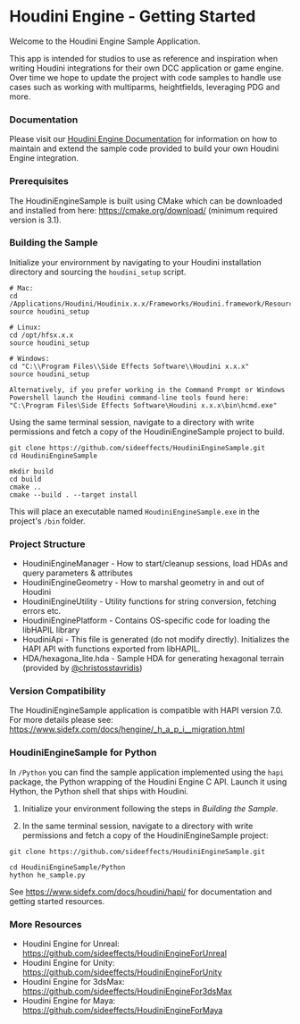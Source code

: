 # Houdini Engine - Getting Started

Welcome to the Houdini Engine Sample Application.

This app is intended for studios to use as reference and inspiration when writing Houdini integrations for their own DCC application or game engine. Over time we hope to update the project with code samples to handle use cases such as working with multiparms, heightfields, leveraging PDG and more.

### Documentation

Please visit our [Houdini Engine Documentation](https://www.sidefx.com/docs/hengine/index.html) for information on how to maintain and extend the sample code provided to build your own Houdini Engine integration.

### Prerequisites

The HoudiniEngineSample is built using CMake which can be downloaded and installed from here: https://cmake.org/download/ (minimum required version is 3.1).

### Building the Sample

Initialize your envirornment by navigating to your Houdini installation directory and sourcing the `houdini_setup` script.

```
# Mac:
cd /Applications/Houdini/Houdinix.x.x/Frameworks/Houdini.framework/Resources
source houdini_setup

# Linux:
cd /opt/hfsx.x.x
source houdini_setup

# Windows:
cd "C:\\Program Files\\Side Effects Software\\Houdini x.x.x"
source houdini_setup

Alternatively, if you prefer working in the Command Prompt or Windows Powershell launch the Houdini command-line tools found here:
"C:\Program Files\Side Effects Software\Houdini x.x.x\bin\hcmd.exe"
```

Using the same terminal session, navigate to a directory with write permissions and fetch a copy of the HoudiniEngineSample project to build.
```
git clone https://github.com/sideeffects/HoudiniEngineSample.git
cd HoudiniEngineSample

mkdir build
cd build
cmake ..
cmake --build . --target install
```

This will place an executable named `HoudiniEngineSample.exe` in the project's `/bin` folder.

### Project Structure

* HoudiniEngineManager - How to start/cleanup sessions, load HDAs and query parameters & attributes
* HoudiniEngineGeometry - How to marshal geometry in and out of Houdini
* HoudiniEngineUtility - Utility functions for string conversion, fetching errors etc.
* HoudiniEnginePlatform - Contains OS-specific code for loading the libHAPIL library
* HoudiniApi - This file is generated (do not modify directly). Initializes the HAPI API with functions exported from libHAPIL.
* HDA/hexagona_lite.hda - Sample HDA for generating hexagonal terrain (provided by [@christosstavridis](https://github.com/christosstavridis))

### Version Compatibility

The HoudiniEngineSample application is compatible with HAPI version 7.0. For more details please see: https://www.sidefx.com/docs/hengine/_h_a_p_i__migration.html

### HoudiniEngineSample for Python

In `/Python` you can find the sample application implemented using the `hapi` package, the Python wrapping of the Houdini Engine C API. Launch it using Hython, the Python shell that ships with Houdini.

1. Initialize your environment following the steps in *Building the Sample*.

2. In the same terminal session, navigate to a directory with write permissions and fetch a copy of the HoudiniEngineSample project:
```
git clone https://github.com/sideeffects/HoudiniEngineSample.git

cd HoudiniEngineSample/Python
hython he_sample.py
```

See https://www.sidefx.com/docs/houdini/hapi/ for documentation and getting started resources. 

### More Resources

* Houdini Engine for Unreal: https://github.com/sideeffects/HoudiniEngineForUnreal
* Houdini Engine for Unity: https://github.com/sideeffects/HoudiniEngineForUnity
* Houdini Engine for 3dsMax: https://github.com/sideeffects/HoudiniEngineFor3dsMax
* Houdini Engine for Maya: https://github.com/sideeffects/HoudiniEngineForMaya